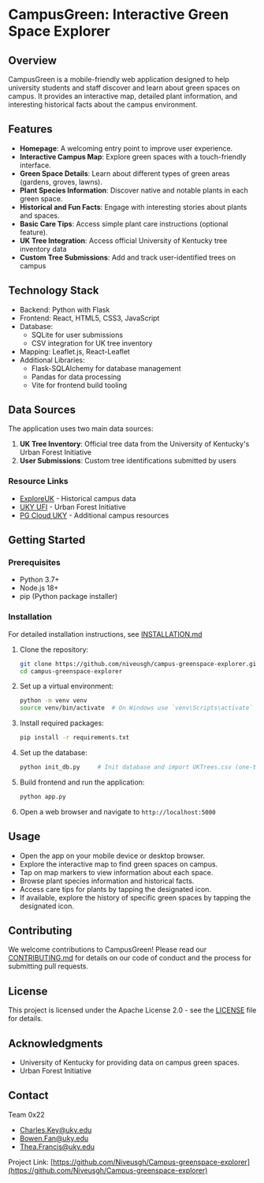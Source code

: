 # CampusGreen: Interactive Green Space Explorer

## Overview
CampusGreen is a mobile-friendly web application designed to help university students and staff discover and learn about green spaces on campus. It provides an interactive map, detailed plant information, and interesting historical facts about the campus environment.

## Features
- **Homepage**: A welcoming entry point to improve user experience.
- **Interactive Campus Map**: Explore green spaces with a touch-friendly interface.
- **Green Space Details**: Learn about different types of green areas (gardens, groves, lawns).
- **Plant Species Information**: Discover native and notable plants in each green space.
- **Historical and Fun Facts**: Engage with interesting stories about plants and spaces.
- **Basic Care Tips**: Access simple plant care instructions (optional feature).
- **UK Tree Integration**: Access official University of Kentucky tree inventory data
- **Custom Tree Submissions**: Add and track user-identified trees on campus

## Technology Stack
* Backend: Python with Flask
* Frontend: React, HTML5, CSS3, JavaScript
* Database:
  - SQLite for user submissions
  - CSV integration for UK tree inventory
* Mapping: Leaflet.js, React-Leaflet
* Additional Libraries:
  - Flask-SQLAlchemy for database management
  - Pandas for data processing
  - Vite for frontend build tooling

## Data Sources
The application uses two main data sources:
1. **UK Tree Inventory**: Official tree data from the University of Kentucky's Urban Forest Initiative
2. **User Submissions**: Custom tree identifications submitted by users

### Resource Links
- [ExploreUK](https://exploreuk.uky.edu/) - Historical campus data
- [UKY UFI](https://ufi.ca.uky.edu/) - Urban Forest Initiative
- [PG Cloud UKY](https://pg-cloud.com/UKY/) - Additional campus resources

## Getting Started
### Prerequisites
- Python 3.7+
- Node.js 18+
- pip (Python package installer)

### Installation
For detailed installation instructions, see [INSTALLATION.md](INSTALLATION.md)

1. Clone the repository:
   ```bash
   git clone https://github.com/niveusgh/campus-greenspace-explorer.git
   cd campus-greenspace-explorer
   ```

2. Set up a virtual environment:
   ```bash
   python -m venv venv
   source venv/bin/activate  # On Windows use `venv\Scripts\activate`
   ```

3. Install required packages:
   ```bash
   pip install -r requirements.txt
   ```

4. Set up the database:
   ```bash
   python init_db.py     # Init database and import UKTrees.csv (one-time setup)
   ```

5. Build frontend and run the application:
   ```bash
   python app.py
   ```

6. Open a web browser and navigate to `http://localhost:5000`

## Usage
- Open the app on your mobile device or desktop browser.
- Explore the interactive map to find green spaces on campus.
- Tap on map markers to view information about each space.
- Browse plant species information and historical facts.
- Access care tips for plants by tapping the designated icon.
- If available, explore the history of specific green spaces by tapping the designated icon.

## Contributing
We welcome contributions to CampusGreen! Please read our [CONTRIBUTING.md](CONTRIBUTING.md) for details on our code of conduct and the process for submitting pull requests.

## License
This project is licensed under the Apache License 2.0 - see the [LICENSE](LICENSE) file for details.

## Acknowledgments
- University of Kentucky for providing data on campus green spaces.
- Urban Forest Initiative

## Contact
Team 0x22
- Charles.Key@uky.edu
- Bowen.Fan@uky.edu
- Thea.Francis@uky.edu

Project Link: [https://github.com/Niveusgh/Campus-greenspace-explorer](https://github.com/Niveusgh/Campus-greenspace-explorer)
